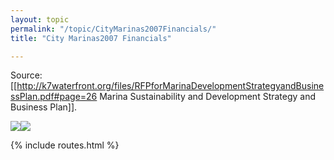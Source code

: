 ```yaml
---
layout: topic
permalink: "/topic/CityMarinas2007Financials/"
title: "City Marinas2007 Financials"

---
```


Source: [[http://k7waterfront.org/files/RFPforMarinaDevelopmentStrategyandBusinessPlan.pdf#page=26 Marina Sustainability and Development Strategy and Business Plan]].



<img src="http://K7Waterfront.org/Images/CityMarinas2007Revenues.jpg" class="floatleft"><img src="http://K7Waterfront.org/Images/CityMarinas2007Expenditures.jpg" class="floatleft">

{% include routes.html %}

